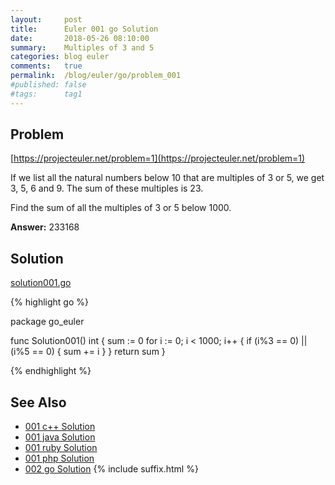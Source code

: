 ```yaml
---
layout:     post
title:      Euler 001 go Solution
date:       2018-05-26 08:10:00
summary:    Multiples of 3 and 5
categories: blog euler
comments:   true
permalink:  /blog/euler/go/problem_001
#published: false
#tags:      tag1
---
```


## Problem

[https://projecteuler.net/problem=1](https://projecteuler.net/problem=1)

If we list all the natural numbers below 10 that are multiples of 3 or 5, we get 3, 5, 6 and 9. The sum of these multiples is 23.

Find the sum of all the multiples of 3 or 5 below 1000.

**Answer:** 233168

## Solution

[solution001.go](https://github.com/tvarley/go_euler/blob/master/solution001.go)

{% highlight go %}

package go_euler

func Solution001() int {
  sum := 0
  for i := 0; i < 1000; i++ {
    if (i%3 == 0) || (i%5 == 0) {
      sum += i
    }
  }
  return sum
}

{% endhighlight %}

## See Also
* [001 c++ Solution]({{site.baseurl}}/blog/euler/cpp/problem_001)
* [001 java Solution]({{site.baseurl}}/blog/euler/java/problem_001)
* [001 ruby Solution]({{site.baseurl}}/blog/euler/ruby/problem_001)
* [001 php Solution]({{site.baseurl}}/blog/euler/php/problem_001)
* [002 go Solution]({{site.baseurl}}/blog/euler/go/problem_002)
{% include suffix.html %}
